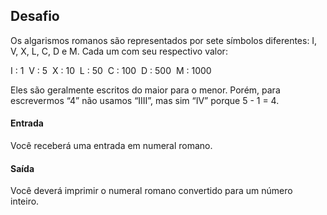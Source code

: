 ## Desafio

Os algarismos romanos são representados por sete símbolos diferentes: I, V, X, L, C, D e M. Cada um com seu respectivo valor: 

I : 1 
V : 5 
X : 10 
L : 50 
C : 100 
D : 500 
M : 1000 

Eles são geralmente escritos do maior para o menor. Porém, para escrevermos “4” não usamos “IIII”, mas sim “IV” porque 5 - 1 = 4.

#### Entrada
Você receberá uma entrada em numeral romano.
 
#### Saída
Você deverá imprimir o numeral romano convertido para um número inteiro. 